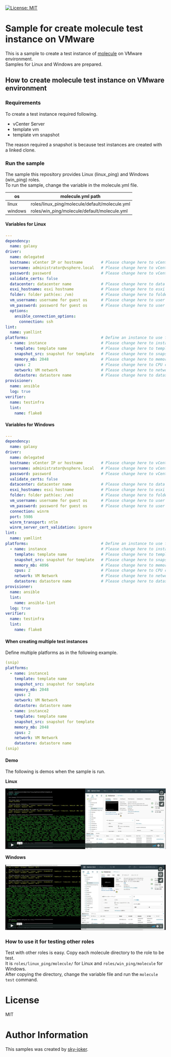 [![License: MIT](https://img.shields.io/badge/License-MIT-yellow.svg)](https://opensource.org/licenses/MIT)

# Sample for create molecule test instance on VMware

This is a sample to create a test instance of [molecule](https://molecule.readthedocs.io/en/stable/) on VMware environment.  
Samples for Linux and Windows are prepared.

## How to create molecule test instance on VMware environment

### Requirements

To create a test instance required following.

* vCenter Server
* template vm
* template vm snapshot

The reason required a snapshot is because test instances are created with a linked clone.

### Run the sample

The sample this repository provides Linux (linux_ping) and Windows (win_ping) roles.  
To run the sample, change the variable in the molecule.yml file.

|    os   |               molecule.yml path                |
|---------|------------------------------------------------|
| linux   | roles/linux_ping/molecule/default/molecule.yml |
| windows | roles/win_ping/molecule/default/molecule.yml   |

#### Variables for Linux

```yaml
---
dependency:
  name: galaxy
driver:
  name: delegated
  hostname: vCenter IP or hostname        # Please change here to vCenter IP or hostname.
  username: administrator@vsphere.local   # Please change here to vCenter login username.
  password: password                      # Please change here to vCenter login user password.
  validate_certs: false
  datacenter: datacenter name             # Please change here to data center name to use
  esxi_hostname: esxi hostname            # Please change here to esxi hostname to use
  folder: folder path(ex: /vm)            # Please change here to folder path to save the linked clone.
  vm_username: username for guest os      # Please change here to user name created in the template.(ex: root)
  vm_password: password for guest os      # Please change here to user password in the template.
  options:
    ansible_connection_options:
      connection: ssh
lint:
  name: yamllint
platforms:                                # Define an instance to use for role test.
  - name: instance                        # Please change here to instance name for test.
    template: template name               # Please change here to template name use in the linked clone.
    snapshot_src: snapshot for template   # Please change here to snapshot name of template use in linked clone.
    memory_mb: 2048                       # Please change here to memory size to use.
    cpus: 2                               # Please change here to CPU core count to use.
    network: VM network                   # Please change here to network name to use.
    datastore: datastore name             # Please change here to datastore name to use.
provisioner:
  name: ansible
  log: true
verifier:
  name: testinfra
  lint:
    name: flake8
```

#### Variables for Windows

```yaml
---
dependency:
  name: galaxy
driver:
  name: delegated
  hostname: vCenter IP or hostname        # Please change here to vCenter IP or hostname.
  username: administrator@vsphere.local   # Please change here to vCenter login username.
  password: password                      # Please change here to vCenter login user password.
  validate_certs: false
  datacenter: datacenter name             # Please change here to data center name to use
  esxi_hostname: esxi hostname            # Please change here to esxi hostname to use
  folder: folder path(ex: /vm)            # Please change here to folder path to save the linked clone.
  vm_username: username for guest os      # Please change here to user name created in the template.(ex: administrator)
  vm_password: password for guest os      # Please change here to user password in the template.
  connection: winrm
  port: 5986
  winrm_transport: ntlm
  winrm_server_cert_validation: ignore
lint:
  name: yamllint
platforms:                                # Define an instance to use for role test.
  - name: instance                        # Please change here to instance name for test.
    template: template name               # Please change here to template name use in the linked clone.
    snapshot_src: snapshot for template   # Please change here to snapshot name of template use in linked clone.
    memory_mb: 4096                       # Please change here to memory size to use.
    cpus: 2                               # Please change here to CPU core count to use.
    network: VM Network                   # Please change here to network name to use.
    datastore: datastore name             # Please change here to datastore name to use.
provisioner:
  name: ansible
  lint:
    name: ansible-lint
  log: true
verifier:
  name: testinfra
  lint:
    name: flake8
```

#### When creating multiple test instances

Define multiple platforms as in the following example.

```yaml
(snip)
platforms:
  - name: instance1
    template: template name
    snapshot_src: snapshot for template
    memory_mb: 2048
    cpus: 2
    network: VM Network
    datastore: datastore name
  - name: instance2
    template: template name
    snapshot_src: snapshot for template
    memory_mb: 2048
    cpus: 2
    network: VM Network
    datastore: datastore name
(snip)
```

#### Demo

The following is demos when the sample is run.

**Linux**

[![](images/demo_linux.png)](https://player.vimeo.com/video/363311040?quality=1080p)

**Windows**

[![](images/demo_windows.png)](https://player.vimeo.com/video/362086923?quality=1080p)

### How to use it for testing other roles

Test with other roles is easy.
Copy each molecule directory to the role to be test.  
It is `roles/linux_ping/molecule/` for Linux and `roles/win_ping/molecule` for Windows.  
After copying the directory, change the variable file and run the `molecule test` command.

# License

MIT

# Author Information

This samples was created by [sky-joker](https://github.com/sky-joker).
